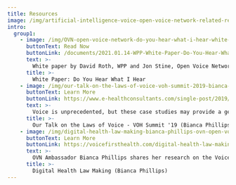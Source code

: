 ```yaml
---
title: Resources
image: /img/artificial-intelligence-voice-open-voice-network-related-resources_optimized.jpg
intro:
  group1:
    - image: /img/OVN-open-voice-network-do-you-hear-what-i-hear-white-paper.png
      buttonText: Read Now
      buttonLink: /documents/2021.01.14-WPP-White-Paper-Do-You-Hear-What-I-Hear.pdf
      text: >-
        White paper by David Roth, WPP and Jon Stine, Open Voice Network
      title: >-
        White Paper: Do You Hear What I Hear
    - image: /img/our-talk-on-the-laws-of-voice-voh-summit-2019-bianca-phillips-ovn-open-voice-network.png
      buttonText: Learn More
      buttonLink: https://www.e-healthconsultants.com/single-post/2019/08/25/Our-Talk-on-the-Laws-of-Voice-at-the-VOH-Summit---A-Recap
      text: >-
        Voice is unprecedented, but these case studies may provide a general guideline to law making. 
      title: >-
        Our Talk on the Laws of Voice - VOH Summit '19 (Bianca Phillips)
    - image: /img/digital-health-law-making-bianca-phillips-ovn-open-voice-network.png
      buttonText: Learn More
      buttonLink: https://voicefirsthealth.com/digital-health-law-making-with-bianca-phillips-2/
      text: >-
        OVN Ambassador Bianca Phillips shares her research on the Voice First Health Podcast. 
      title: >-
        Digital Health Law Making (Bianca Phillips) 
---
```

